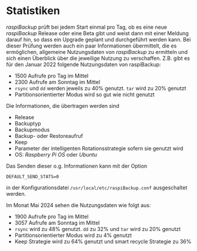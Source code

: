 # Statistiken

 *raspiBackup* prüft bei jedem Start einmal pro Tag, ob es eine neue *raspiBackup*
 Release oder eine Beta gibt und weist dann mit einer Meldung darauf hin, so
 dass ein Upgrade geplant und durchgeführt werden kann. Bei dieser Prüfung
 werden auch ein paar Informationen übermittelt, die es ermöglichen, allgemeine
 Nutzungsdaten von *raspiBackup* zu ermitteln und sich einen Überblick über die
 jeweilige Nutzung zu verschaffen. Z.B. gibt es für den Januar 2022 folgende
 Nutzungsdaten von raspiBackup:

  - 1500 Aufrufe pro Tag im Mittel
  - 2300 Aufrufe am Sonntag im Mittel
  - `rsync` und `dd` werden jeweils zu 40% genutzt. `tar` wird zu 20% genutzt
  - Partitionsorientierter Modus wird so gut wie nicht genutzt


Die Informationen, die übertragen werden sind

  - Release
  - Backuptyp
  - Backupmodus
  - Backup- oder Restoreaufruf
  - Keep
  - Parameter der intelligenten Rotationsstrategie sofern sie genutzt wird
  - OS: *Raspberry Pi OS* oder *Ubuntu*


Das Senden dieser o.g. Informationen kann mit der Option

    DEFAULT_SEND_STATS=0

in der Konfigurationsdatei `/usr/local/etc/raspiBackup.conf` ausgeschaltet werden.



Im Monat Mai 2024 sehen die Nutzungsdaten wie folgt aus:

  - 1900 Aufrufe pro Tag im Mittel
  - 3057 Aufrufe am Sonntag im Mittel
  - `rsync` wird zu 48% genutzt. `dd` zu 32% und `tar` wird zu 20% genutzt
  - Partitionsorientierter Modus wird zu 4% genutzt
  - Keep Strategie wird zu 64% genutzt und smart recycle Strategie zu 36%


[.status]: done
[.source]: https://www.linux-tips-and-tricks.de/de/raspibackup#stats

